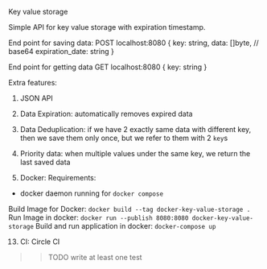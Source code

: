 Key value storage

Simple API for key value storage with expiration timestamp.

End point for saving data:
POST localhost:8080
  {
    key: string,
    data: []byte, // base64
    expiration_date: string
  }

End point for getting data
GET localhost:8080
  {
    key: string
  }

Extra features:
1. JSON API

7. Data Expiration: automatically removes expired data

8. Data Deduplication: if we have 2 exactly same data with different key, then we save them only once, but we refer to them with 2 `key`s

9. Priority data: when multiple values under the same key, we return the last saved data

12. Docker:
Requirements:
 - docker daemon running for `docker compose`

Build Image for Docker:
  `docker build --tag docker-key-value-storage .`
Run Image in docker: 
  `docker run --publish 8080:8080 docker-key-value-storage`
Build and run application in docker:
  `docker-compose up`

13. CI: Circle CI
>> TODO write at least one test